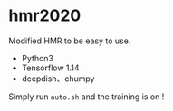 # hmr2020

Modified HMR to be easy to use.

- Python3
- Tensorflow 1.14
- deepdish、chumpy

Simply run ```auto.sh``` and the training is on !
